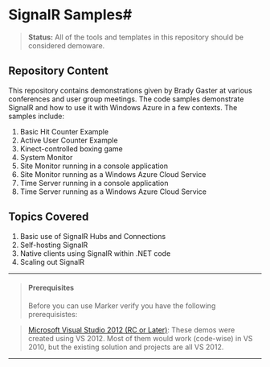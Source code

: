 # SignalR Samples#

> **Status:** All of the tools and templates in this repository should be considered demoware. 

<a name="repository-content"></a>
## Repository Content ##

This repository contains demonstrations given by Brady Gaster at various conferences and user group meetings. The code samples demonstrate SignalR and how to use it with Windows Azure in a few contexts. The samples include:

1. Basic Hit Counter Example
1. Active User Counter Example
1. Kinect-controlled boxing game
1. System Monitor 
1. Site Monitor running in a console application
1. Site Monitor running as a Windows Azure Cloud Service
1. Time Server running in a console application
1. Time Server running as a Windows Azure Cloud Service


<a name="topics-covered"></a>
## Topics Covered ##
1. Basic use of SignalR Hubs and Connections
1. Self-hosting SignalR
1. Native clients using SignalR within .NET code
1. Scaling out SignalR
 
---

> #### Prerequisites ####
>Before you can use Marker verify you have the following prerequisistes:


> [Microsoft Visual Studio 2012 (RC or Later)](hhttp://www.microsoft.com/visualstudio/11/en-us "Microsoft Visual Studio 2012"): These demos were created using VS 2012. Most of them would work (code-wise) in VS 2010, but the existing solution and projects are all VS 2012. 

---
